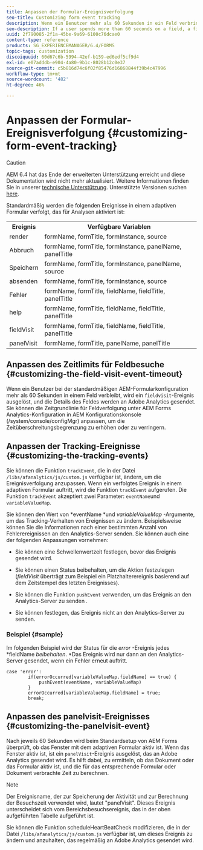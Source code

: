 ```yaml
---
title: Anpassen der Formular-Ereignisverfolgung
seo-title: Customizing form event tracking
description: Wenn ein Benutzer mehr als 60 Sekunden in ein Feld verbringt, wird ein fieldvisit -Ereignis ausgelöst und die Felddetails werden an Adobe SiteCatalyst gesendet.
seo-description: If a user spends more than 60 seconds on a field, a fieldvisit event is triggered and the details of the field are sent to Adobe SiteCatalyst.
uuid: 2f790085-2f1a-45be-9a69-6100c76dcae0
content-type: reference
products: SG_EXPERIENCEMANAGER/6.4/FORMS
topic-tags: customization
discoiquuid: 60d67c6b-5994-42ef-b159-ed6edf5cf9d4
exl-id: e07adddb-e904-4a80-9b1c-8028b12c0e37
source-git-commit: c5b816d74c6f02f85476d16868844f39b4c47996
workflow-type: tm+mt
source-wordcount: '482'
ht-degree: 46%

---
```


# Anpassen der Formular-Ereignisverfolgung {#customizing-form-event-tracking}

>[!CAUTION]
>
>AEM 6.4 hat das Ende der erweiterten Unterstützung erreicht und diese Dokumentation wird nicht mehr aktualisiert. Weitere Informationen finden Sie in unserer [technische Unterstützung](https://helpx.adobe.com/de/support/programs/eol-matrix.html). Unterstützte Versionen suchen [here](https://experienceleague.adobe.com/docs/?lang=de).

Standardmäßig werden die folgenden Ereignisse in einem adaptiven Formular verfolgt, das für Analysen aktiviert ist:

<table> 
 <tbody> 
  <tr> 
   <th>Ereignis</th> 
   <th>Verfügbare Variablen</th> 
  </tr> 
  <tr> 
   <td>render</td> 
   <td>formName, formTitle, formInstance, source</td> 
  </tr> 
  <tr> 
   <td>Abbruch</td> 
   <td>formName, formTitle, formInstance, panelName, panelTitle</td> 
  </tr> 
  <tr> 
   <td>Speichern</td> 
   <td>formName, formTitle, formInstance, panelName, source</td> 
  </tr> 
  <tr> 
   <td>absenden</td> 
   <td>formName, formTitle, formInstance, source</td> 
  </tr> 
  <tr> 
   <td>Fehler</td> 
   <td>formName, formTitle, fieldName, fieldTitle, panelTitle</td> 
  </tr> 
  <tr> 
   <td>help</td> 
   <td>formName, formTitle, fieldName, fieldTitle, panelTitle</td> 
  </tr> 
  <tr> 
   <td>fieldVisit</td> 
   <td>formName, formTitle, fieldName, fieldTitle, panelTitle<br /> </td> 
  </tr> 
  <tr> 
   <td>panelVisit</td> 
   <td>formName, formTitle, panelName, panelTitle</td> 
  </tr> 
 </tbody> 
</table>

## Anpassen des Zeitlimits für Feldbesuche {#customizing-the-field-visit-event-timeout}

Wenn ein Benutzer bei der standardmäßigen AEM-Formularkonfiguration mehr als 60 Sekunden in einem Feld verbleibt, wird ein `fieldvisit`-Ereignis ausgelöst, und die Details des Feldes werden an Adobe Analytics gesendet. Sie können die Zeitgrundlinie für Feldverfolgung unter AEM Forms Analytics-Konfiguration in AEM Konfigurationskonsole (/system/console/configMgr) anpassen, um die Zeitüberschreitungsbegrenzung zu erhöhen oder zu verringern.

## Anpassen der Tracking-Ereignisse {#customizing-the-tracking-events}

Sie können die Funktion `trackEvent`, die in der Datei `/libs/afanalytics/js/custom.js` verfügbar ist, ändern, um die Ereignisverfolgung anzupassen. Wenn ein verfolgtes Ereignis in einem adaptiven Formular auftritt, wird die Funktion `trackEvent` aufgerufen. Die Funktion `trackEvent` akzeptiert zwei Parameter: `eventName`und `variableValueMap`.

Sie können den Wert von *eventName *und *variableValueMap* -Argumente, um das Tracking-Verhalten von Ereignissen zu ändern. Beispielsweise können Sie die Informationen nach einer bestimmten Anzahl von Fehlerereignissen an den Analytics-Server senden. Sie können auch eine der folgenden Anpassungen vornehmen:

* Sie können eine Schwellenwertzeit festlegen, bevor das Ereignis gesendet wird.
* Sie können einen Status beibehalten, um die Aktion festzulegen (*fieldVisit* überträgt zum Beispiel ein Platzhalterereignis basierend auf dem Zeitstempel des letzten Ereignisses).
* Sie können die Funktion `pushEvent` verwenden, um das Ereignis an den Analytics-Server zu senden *.*

* Sie können festlegen, das Ereignis nicht an den Analytics-Server zu senden.

### Beispiel {#sample}

Im folgenden Beispiel wird der Status für die *error* -Ereignis jedes *fieldName *beibehalten*. *Das Ereignis wird nur dann an den Analytics-Server gesendet, wenn ein Fehler erneut auftritt.

```
case 'error':
        if(errorOccurred[variableValueMap.fieldName] == true) {
            pushEvent(eventName, variableValueMap)
        }
        errorOccurred[variableValueMap.fieldName] = true;
        break;
```

## Anpassen des panelvisit-Ereignisses {#customizing-the-panelvisit-event}

Nach jeweils 60 Sekunden wird beim Standardsetup von AEM Forms überprüft, ob das Fenster mit dem adaptiven Formular aktiv ist. Wenn das Fenster aktiv ist, ist ein `panelVisit`-Ereignis ausgelöst, das an Adobe Analytics gesendet wird. Es hilft dabei, zu ermitteln, ob das Dokument oder das Formular aktiv ist, und die für das entsprechende Formular oder Dokument verbrachte Zeit zu berechnen.

>[!NOTE]
>
>Der Ereignisname, der zur Speicherung der Aktivität und zur Berechnung der Besuchszeit verwendet wird, lautet &quot;panelVisit&quot;. Dieses Ereignis unterscheidet sich vom Bereichsbesuchsereignis, das in der oben aufgeführten Tabelle aufgeführt ist.

Sie können die Funktion scheduleHeartBeatCheck modifizieren, die in der Datei `/libs/afanalytics/js/custom.js` verfügbar ist, um dieses Ereignis zu ändern und anzuhalten, das regelmäßig an Adobe Analytics gesendet wird.

